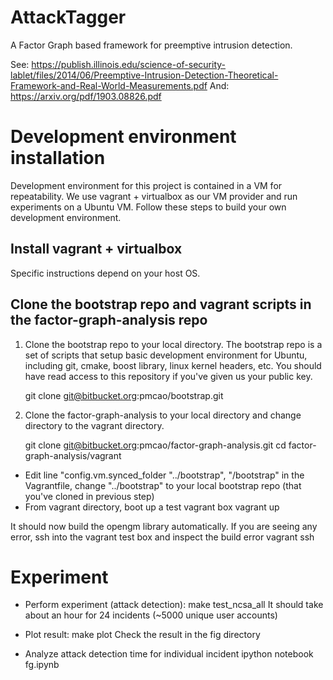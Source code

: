 # AttackTagger

A Factor Graph based framework for preemptive intrusion detection.

See: https://publish.illinois.edu/science-of-security-lablet/files/2014/06/Preemptive-Intrusion-Detection-Theoretical-Framework-and-Real-World-Measurements.pdf
And: https://arxiv.org/pdf/1903.08826.pdf

# Development environment installation

Development environment for this project is contained in a VM for repeatability.
We use vagrant + virtualbox as our VM provider and run experiments on a Ubuntu VM.
Follow these steps to build your own development environment.

## Install vagrant + virtualbox 

Specific instructions depend on your host OS. 

## Clone the bootstrap repo and vagrant scripts in the factor-graph-analysis repo

1. Clone the bootstrap repo to your local directory.
The bootstrap repo is a set of scripts that setup basic development environment for Ubuntu,
including git, cmake, boost library, linux kernel headers, etc.
You should have read access to this repository if you've given us your public key.

	git clone git@bitbucket.org:pmcao/bootstrap.git

2. Clone the factor-graph-analysis to your local directory and change directory to the vagrant directory.

	git clone git@bitbucket.org:pmcao/factor-graph-analysis.git
	cd factor-graph-analysis/vagrant

+ Edit line "config.vm.synced_folder "../bootstrap", "/bootstrap" in the Vagrantfile, change "../bootstrap" to your local bootstrap repo (that you've cloned in previous step)
+ From vagrant directory, boot up a test vagrant box
	vagrant up 

It should now build the opengm library automatically. If you are seeing any error, ssh into the vagrant test box and inspect the build error
	vagrant ssh
	
# Experiment
+ Perform experiment (attack detection):
	make test_ncsa_all
It should take about an hour for 24 incidents (~5000 unique user accounts)

+ Plot result:
	make plot
Check the result in the fig directory

+ Analyze attack detection time for individual incident
   ipython notebook fg.ipynb
